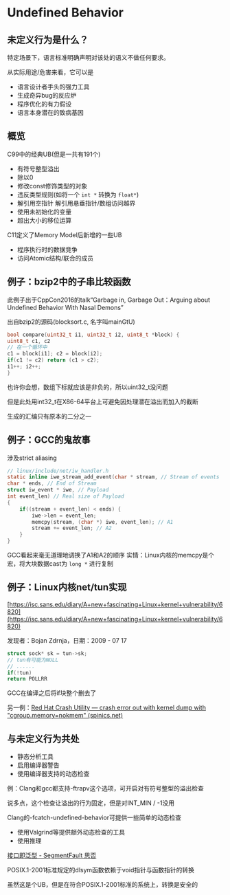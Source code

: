 # Undefined Behavior

## 未定义⾏为是什么？

特定场景下，语⾔标准明确声明对该处的语义不做任何要求。

从实际⽤途/危害来看，它可以是 

- 语⾔设计者⼿头的强⼒⼯具 
- ⽣成奇异bug的反应炉 
- 程序优化的有⼒假设 
- 语⾔本⾝潜在的致病基因

## 概览

C99中的经典UB(但是⼀共有191个) 

- 有符号整型溢出 
- 除以0 
- 修改const修饰类型的对象 
- 违反类型规则(如将⼀个 `int *` 转换为 `float*`) 
- 解引⽤空指针 解引⽤悬垂指针/数组访问越界 
- 使⽤未初始化的变量 
- 超出⼤⼩的移位运算 

 C11定义了Memory Model后新增的⼀些UB 

- 程序执⾏时的数据竞争 
- 访问Atomic结构/联合的成员



## 例⼦：bzip2中的⼦串⽐较函数

此例⼦出于CppCon2016的talk“Garbage in, Garbage Out：Arguing about Undefined Behavior With Nasal Demons” 

出⾃bzip2的源码(blocksort.c, 名字叫mainGtU)

```c
bool compare(uint32_t i1, uint32_t i2, uint8_t *block) {
uint8_t c1, c2
// 在⼀个循环中
c1 = block[i1]; c2 = block[i2];
if(c1 != c2) return (c1 > c2);
i1++; i2++;
}
```

也许你会想，数组下标就应该是⾮负的，所以uint32_t没问题 

但是此处⽤int32_t在X86-64平台上可避免因处理潜在溢出⽽加⼊的截断 

⽣成的汇编只有原本的⼆分之⼀

## 例⼦：GCC的⻤故事

涉及strict aliasing

```c
// linux/include/net/iw_handler.h
static inline iwe_stream_add_event(char * stream, // Stream of events
char * ends, // End of Stream
struct iw_event * iwe, // Payload
int event_len) // Real size of Payload
{
    if((stream + event_len) < ends) {
        iwe->len = event_len;
        memcpy(stream, (char *) iwe, event_len); // A1
        stream += event_len; // A2
    }
}
```

GCC看起来毫⽆道理地调换了A1和A2的顺序 实情：Linux内核的memcpy是个宏，将⼤块数据cast为 `long *` 进⾏复制

## 例⼦：Linux内核net/tun实现

[https://isc.sans.edu/diary/A+new+fascinating+Linux+kernel+vulnerability/6820](https://isc.sans.edu/diary/A+new+fascinating+Linux+kernel+vulnerability/6820)

发现者：Bojan Zdrnja，⽇期：2009 - 07 17 

```c
struct sock* sk = tun->sk;
// tun有可能为NULL
// ......
if(!tun)
return POLLRR
```

GCC在编译之后将if块整个删去了

另一例：[Red Hat Crash Utility — crash error out with kernel dump with "cgroup.memory=nokmem" (spinics.net)](https://www.spinics.net/linux/fedora/redhat-crash-utility/msg08514.html)

## 与未定义⾏为共处

- 静态分析⼯具 
- 启⽤编译器警告 
- 使⽤编译器⽀持的动态检查

例：Clang和gcc都⽀持-ftrapv这个选项，可开启对有符号整型的溢出检查 

说多点，这个检查让溢出的⾏为固定，但是对INT_MIN / -1没⽤ 

Clang的-fcatch-undefined-behavior可提供⼀些简单的动态检查

- 使⽤Valgrind等提供额外动态检查的⼯具
- 使⽤推理

[接口即泛型 - SegmentFault 思否](https://segmentfault.com/a/1190000004250754)

POSIX.1-2001标准规定的dlsym函数依赖于void指针与函数指针的转换 

虽然这是个UB，但是在符合POSIX.1-2001标准的系统上，转换是安全的

